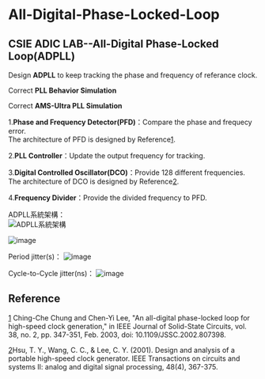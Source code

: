 # All-Digital-Phase-Locked-Loop

## CSIE ADIC LAB--All-Digital Phase-Locked Loop(ADPLL)

Design **ADPLL** to keep tracking the phase and frequency of referance clock.  

Correct **PLL Behavior Simulation**    

Correct **AMS-Ultra PLL Simulation**  

1.**Phase and Frequency Detector(PFD)**：Compare the phase and frequecy error.   
The architecture of PFD is designed by Reference[1](https://ieeexplore.ieee.org/document/1175517).

2.**PLL Controller**：Update the output frequency for tracking.  
 
3.**Digital Controlled Oscillator(DCO)**：Provide 128 different frequencies.  
The architecture of DCO is designed by Reference[2](https://ieeexplore.ieee.org/document/933795).

4.**Frequency Divider**：Provide the divided frequency to PFD.  


ADPLL系統架構：  
![ADPLL系統架構](https://github.com/JHAO-YU-WEI/All-Digital-Phase-Locked-Loop/assets/100525884/d94644fe-e788-4f8e-a7b2-d88ef8e2ad9a)


![image](https://github.com/JHAO-YU-WEI/All-Digital-Phase-Locked-Loop/assets/100525884/e3378d02-6c2f-4120-9854-7a75a0b3f767)


Period jitter(s)：
![image](https://github.com/JHAO-YU-WEI/All-Digital-Phase-Locked-Loop/assets/100525884/d532fe04-45f8-4cbe-a4df-b26b110b0d0b)

 
Cycle-to-Cycle jitter(ns)：
![image](https://github.com/JHAO-YU-WEI/All-Digital-Phase-Locked-Loop/assets/100525884/38a6d929-67c5-4443-86be-80fb901bf20a)

 
## Reference  
[1](https://ieeexplore.ieee.org/document/1175517) Ching-Che Chung and Chen-Yi Lee, "An all-digital phase-locked loop for high-speed clock generation," in IEEE Journal of Solid-State Circuits, vol. 38, no. 2, pp. 347-351, Feb. 2003, doi: 10.1109/JSSC.2002.807398.  

[2](https://ieeexplore.ieee.org/document/933795)Hsu, T. Y., Wang, C. C., & Lee, C. Y. (2001). Design and analysis of a portable high-speed clock generator. IEEE Transactions on circuits and systems II: analog and digital signal processing, 48(4), 367-375.
